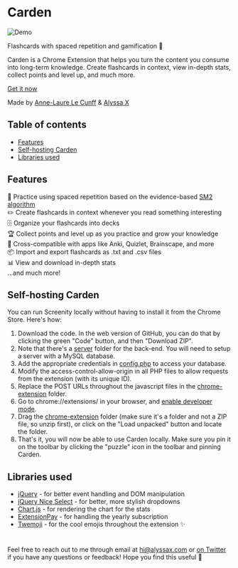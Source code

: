 # Carden
![Demo](https://media.giphy.com/media/ixBAW98ih0qOo2kf4u/giphy.gif)
<br>

Flashcards with spaced repetition and gamification 🌱

Carden is a Chrome Extension that helps you turn the content you consume into long-term knowledge. Create flashcards in context, view in-depth stats, collect points and level up, and much more.

[Get it now](https://chrome.google.com/webstore/detail/screenity-screen-recorder/kbbdabhdfibnancpjfhlkhafgdilcnji)

Made by [Anne-Laure Le Cunff](https://twitter.com/anthilemoon) & [Alyssa X](https://alyssax.com)

## Table of contents
- [Features](#features)
- [Self-hosting Carden](#self-hosting-carden)
- [Libraries used](#libraries-used)

## Features
🔬 Practice using spaced repetition based on the evidence-based [SM2 algorithm](https://en.wikipedia.org/wiki/SuperMemo)<br>
✏️ Create flashcards in context whenever you read something interesting<br>
🗄️ Organize your flashcards into decks<br>
🏆 Collect points and level up as you practice and grow your knowledge<br>
🧩 Cross-compatible with apps like Anki, Quizlet, Brainscape, and more<br>
📦 Import and export flashcards as .txt and .csv files<br>
📊 View and download in-depth stats<br>
...and much more!

## Self-hosting Carden
You can run Screenity locally without having to install it from the Chrome Store. Here's how:

1. Download the code. In the web version of GitHub, you can do that by clicking the green "Code" button, and then "Download ZIP".
2. Note that there's a [server](https://github.com/alyssaxuu/carden/tree/master/server) folder for the back-end. You will need to setup a server with a MySQL database.
3. Add the appropriate credentials in [config.php](https://github.com/alyssaxuu/carden/tree/master/server/config.php) to access your database.
4. Modify the access-control-allow-origin in all PHP files to allow requests from the extension (with its unique ID).
5. Replace the POST URLs throughout the javascript files in the [chrome-extension](https://github.com/alyssaxuu/carden/tree/master/chrome-extension) folder.
6. Go to chrome://extensions/ in your browser, and [enable developer mode](https://developer.chrome.com/docs/extensions/mv2/faq/#:~:text=You%20can%20start%20by%20turning,a%20packaged%20extension%2C%20and%20more.).
7. Drag the [chrome-extension](https://github.com/alyssaxuu/carden/tree/master/chrome-extension) folder (make sure it's a folder and not a ZIP file, so unzip first), or click on the "Load unpacked" button and locate the folder.
4. That's it, you will now be able to use Carden locally. Make sure you pin it on the toolbar by clicking the "puzzle" icon in the toolbar and pinning Carden.

## Libraries used
- [jQuery](https://jquery.com/) - for better event handling and DOM manipulation
- [jQuery Nice Select](https://hernansartorio.com/jquery-nice-select/) - for better, more stylish dropdowns
- [Chart.js](https://www.chartjs.org/) - for rendering the chart for the stats
- [ExtensionPay](https://extensionpay.com/home) - for handling the yearly subscription
- [Twemoji](https://twemoji.twitter.com/) - for the cool emojis throughout the extension ✨

#
 Feel free to reach out to me through email at hi@alyssax.com or [on Twitter](https://twitter.com/alyssaxuu) if you have any questions or feedback! Hope you find this useful 💜
